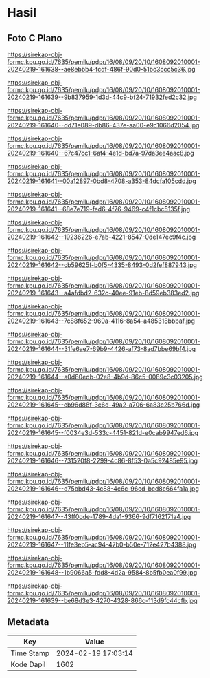 # Hasil

## Foto C Plano

https://sirekap-obj-formc.kpu.go.id/7635/pemilu/pdpr/16/08/09/20/10/1608092010001-20240219-161638--ae8ebbb4-fcdf-486f-90d0-51bc3ccc5c36.jpg

https://sirekap-obj-formc.kpu.go.id/7635/pemilu/pdpr/16/08/09/20/10/1608092010001-20240219-161639--9b837959-1d3d-44c9-bf24-71932fed2c32.jpg

https://sirekap-obj-formc.kpu.go.id/7635/pemilu/pdpr/16/08/09/20/10/1608092010001-20240219-161640--dd71e089-db86-437e-aa00-e9c1066d2054.jpg

https://sirekap-obj-formc.kpu.go.id/7635/pemilu/pdpr/16/08/09/20/10/1608092010001-20240219-161640--67c47cc1-6af4-4e1d-bd7a-97da3ee4aac8.jpg

https://sirekap-obj-formc.kpu.go.id/7635/pemilu/pdpr/16/08/09/20/10/1608092010001-20240219-161641--00a12897-0bd8-4708-a353-84dcfa105cdd.jpg

https://sirekap-obj-formc.kpu.go.id/7635/pemilu/pdpr/16/08/09/20/10/1608092010001-20240219-161641--68e7e719-fed6-4f76-9469-c4f1cbc5135f.jpg

https://sirekap-obj-formc.kpu.go.id/7635/pemilu/pdpr/16/08/09/20/10/1608092010001-20240219-161642--19236226-e7ab-4221-8547-0de147ec9f4c.jpg

https://sirekap-obj-formc.kpu.go.id/7635/pemilu/pdpr/16/08/09/20/10/1608092010001-20240219-161642--cb59625f-b0f5-4335-8493-0d2fef887943.jpg

https://sirekap-obj-formc.kpu.go.id/7635/pemilu/pdpr/16/08/09/20/10/1608092010001-20240219-161643--a4afdbd2-632c-40ee-91eb-8d59eb383ed2.jpg

https://sirekap-obj-formc.kpu.go.id/7635/pemilu/pdpr/16/08/09/20/10/1608092010001-20240219-161643--7c88f652-960a-4116-8a54-a485318bbbaf.jpg

https://sirekap-obj-formc.kpu.go.id/7635/pemilu/pdpr/16/08/09/20/10/1608092010001-20240219-161644--31fe6ae7-69b9-4426-af73-8ad7bbe69bf4.jpg

https://sirekap-obj-formc.kpu.go.id/7635/pemilu/pdpr/16/08/09/20/10/1608092010001-20240219-161644--a0d80edb-02e8-4b9d-86c5-0089c3c03205.jpg

https://sirekap-obj-formc.kpu.go.id/7635/pemilu/pdpr/16/08/09/20/10/1608092010001-20240219-161645--eb96d88f-3c6d-49a2-a706-6a83c25b766d.jpg

https://sirekap-obj-formc.kpu.go.id/7635/pemilu/pdpr/16/08/09/20/10/1608092010001-20240219-161645--f0034e3d-533c-4451-821d-e0cab9947ed6.jpg

https://sirekap-obj-formc.kpu.go.id/7635/pemilu/pdpr/16/08/09/20/10/1608092010001-20240219-161646--731520f8-2299-4c86-8f53-0a5c92485e95.jpg

https://sirekap-obj-formc.kpu.go.id/7635/pemilu/pdpr/16/08/09/20/10/1608092010001-20240219-161646--d75bbd43-4c88-4c6c-96cd-bcd8c664fa1a.jpg

https://sirekap-obj-formc.kpu.go.id/7635/pemilu/pdpr/16/08/09/20/10/1608092010001-20240219-161647--43ff0cde-1789-4da1-9366-9df7162171a4.jpg

https://sirekap-obj-formc.kpu.go.id/7635/pemilu/pdpr/16/08/09/20/10/1608092010001-20240219-161647--11fe3eb5-ac94-47b0-b50e-712e427b4388.jpg

https://sirekap-obj-formc.kpu.go.id/7635/pemilu/pdpr/16/08/09/20/10/1608092010001-20240219-161648--1b9066a5-fdd8-4d2a-9584-8b5fb0ea0f99.jpg

https://sirekap-obj-formc.kpu.go.id/7635/pemilu/pdpr/16/08/09/20/10/1608092010001-20240219-161639--be68d3e3-4270-4328-866c-113d9fc44cfb.jpg


## Metadata

| Key        | Value               |
| ---------- | ------------------- |
| Time Stamp | 2024-02-19 17:03:14 |
| Kode Dapil | 1602                |



